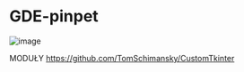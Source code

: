 # GDE-pinpet
![image](https://github.com/LenaHasse/GDE-pinpet/assets/149078095/c3a303db-f6eb-47cc-8776-97ed4780072c)

MODUŁY
https://github.com/TomSchimansky/CustomTkinter
